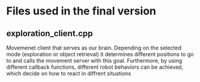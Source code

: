 # Files used in the final version 

## exploration_client.cpp
Movemenet client that serves as our brain. Depending on the selected mode (exploration or object retrieval) it determines different positions to go to and calls the movement server with this goal. Furthermore, by using different callback functions, different robot behaviors can be achieved, which decide on how to react in diffrent situations
